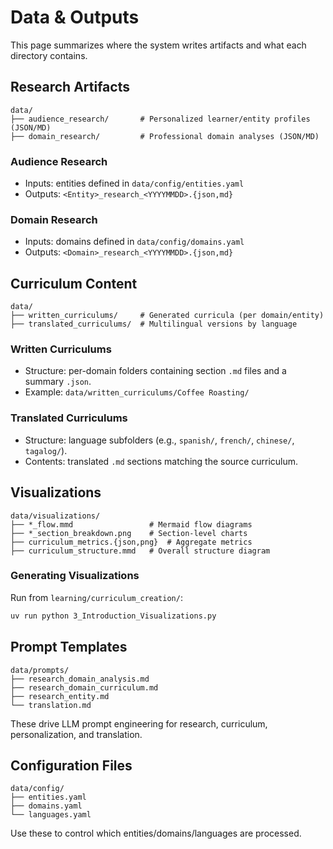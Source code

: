 # Data & Outputs

This page summarizes where the system writes artifacts and what each directory contains.

## Research Artifacts

```text
data/
├── audience_research/       # Personalized learner/entity profiles (JSON/MD)
├── domain_research/         # Professional domain analyses (JSON/MD)
```

### Audience Research
- Inputs: entities defined in `data/config/entities.yaml`
- Outputs: `<Entity>_research_<YYYYMMDD>.{json,md}`

### Domain Research
- Inputs: domains defined in `data/config/domains.yaml`
- Outputs: `<Domain>_research_<YYYYMMDD>.{json,md}`

## Curriculum Content

```text
data/
├── written_curriculums/     # Generated curricula (per domain/entity)
├── translated_curriculums/  # Multilingual versions by language
```

### Written Curriculums
- Structure: per-domain folders containing section `.md` files and a summary `.json`.
- Example: `data/written_curriculums/Coffee Roasting/`

### Translated Curriculums
- Structure: language subfolders (e.g., `spanish/`, `french/`, `chinese/`, `tagalog/`).
- Contents: translated `.md` sections matching the source curriculum.

## Visualizations

```text
data/visualizations/
├── *_flow.mmd                 # Mermaid flow diagrams
├── *_section_breakdown.png    # Section-level charts
├── curriculum_metrics.{json,png}  # Aggregate metrics
├── curriculum_structure.mmd   # Overall structure diagram
```

### Generating Visualizations
Run from `learning/curriculum_creation/`:

```bash
uv run python 3_Introduction_Visualizations.py
```

## Prompt Templates

```text
data/prompts/
├── research_domain_analysis.md
├── research_domain_curriculum.md
├── research_entity.md
└── translation.md
```

These drive LLM prompt engineering for research, curriculum, personalization, and translation.

## Configuration Files

```text
data/config/
├── entities.yaml
├── domains.yaml
└── languages.yaml
```

Use these to control which entities/domains/languages are processed.



